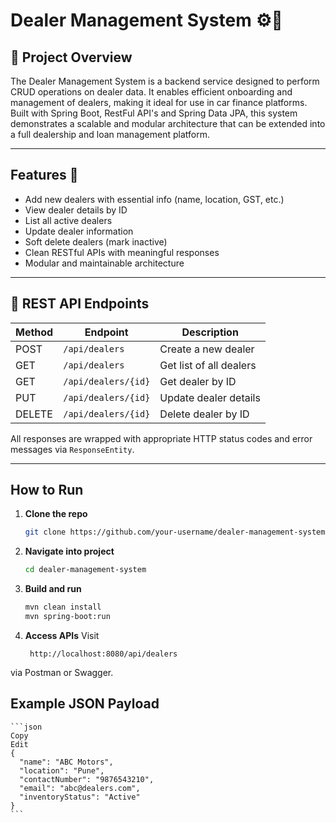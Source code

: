 # Dealer Management System ⚙️💼

## 📘 Project Overview

The Dealer Management System is a backend service designed to perform CRUD operations on dealer data. It enables efficient onboarding and management of dealers, making it ideal for use in car finance platforms. Built with Spring Boot, RestFul API's and Spring Data JPA, this system demonstrates a scalable and modular architecture that can be extended into a full dealership and loan management platform.

---

## Features 🚀 

- Add new dealers with essential info (name, location, GST, etc.)
- View dealer details by ID
- List all active dealers
- Update dealer information
- Soft delete dealers (mark inactive)
- Clean RESTful APIs with meaningful responses
- Modular and maintainable architecture

---

## 🔗 REST API Endpoints

| Method | Endpoint            | Description              |
|--------|---------------------|--------------------------|
| POST   | `/api/dealers`      | Create a new dealer      |
| GET    | `/api/dealers`      | Get list of all dealers  |
| GET    | `/api/dealers/{id}` | Get dealer by ID         |
| PUT    | `/api/dealers/{id}` | Update dealer details    |
| DELETE | `/api/dealers/{id}` | Delete dealer by ID      |

All responses are wrapped with appropriate HTTP status codes and error messages via `ResponseEntity`.

---

## How to Run

1. **Clone the repo**  
   ```bash
   git clone https://github.com/your-username/dealer-management-system.git

   ```

2. **Navigate into project**

    ```bash
    cd dealer-management-system
    ```
3. **Build and run**

    ```bash
    mvn clean install
    mvn spring-boot:run
    ```
4. **Access APIs**
Visit
    ```
     http://localhost:8080/api/dealers
    ```
 via Postman or Swagger.

## Example JSON Payload

    ```json
    Copy
    Edit
    {
      "name": "ABC Motors",
      "location": "Pune",
      "contactNumber": "9876543210",
      "email": "abc@dealers.com",
      "inventoryStatus": "Active"
    }
    ```

